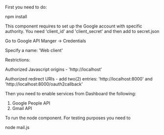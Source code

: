 First you need to do:

npm install

This component requires to set up the Google account with specific authority. You need 'client_id' and 'client_secret' and then add to secret.json

Go to Google API Manger -> Credentials

Specify a name: 'Web client'

Restrictions:

  Authorized Javascript origins - 'http://localhost'

  Authorized redirect URIs - add two(2) entries: 'http://localhost:8000' and 'http://localhost:8000/oauth2callback'


Then you need to enable services from Dashboard the following:

1. Google People API
2. Gmail API


To run the node component. For testing purposes you need to 

node mail.js

